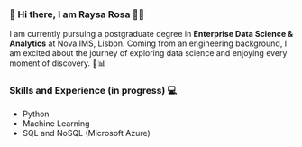 ### 👋 Hi there, I am Raysa Rosa 👩‍💻

I am currently pursuing a postgraduate degree in __Enterprise Data Science & Analytics__ at Nova IMS, Lisbon.
Coming from an engineering background, I am excited about the journey of exploring data science and enjoying every moment of discovery. 🚀📊

### Skills and Experience (in progress) 💻
- Python
- Machine Learning 
- SQL and NoSQL (Microsoft Azure)
